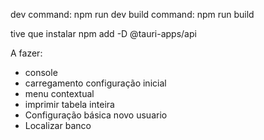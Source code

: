 dev command: npm run dev
build command: npm run build

tive que instalar
npm add -D @tauri-apps/api

A fazer:
- console
- carregamento configuração inicial
- menu contextual
- imprimir tabela inteira
- Configuração básica novo usuario
- Localizar banco

